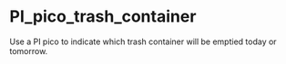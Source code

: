 # PI_pico_trash_container
Use a PI pico to indicate which trash container will be emptied today or tomorrow.
